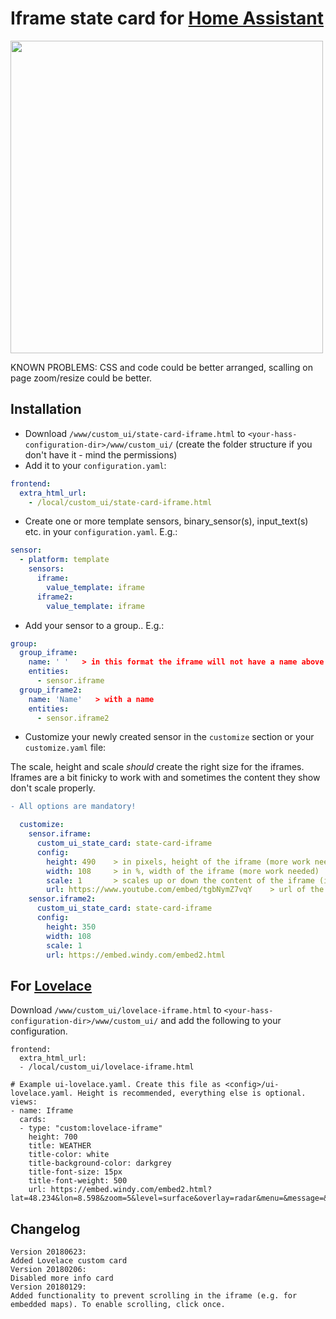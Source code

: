 # Iframe state card for [Home Assistant](https://home-assistant.io)

<img src="https://i.imgur.com/rwFiDcq.gif" height="500">

KNOWN PROBLEMS: CSS and code could be better arranged, scalling on page zoom/resize could be better.

## Installation
* Download `/www/custom_ui/state-card-iframe.html` to `<your-hass-configuration-dir>/www/custom_ui/` (create the folder structure if you don't have it - mind the permissions)
* Add it to your `configuration.yaml`:
```yaml
frontend:
  extra_html_url:
    - /local/custom_ui/state-card-iframe.html
```
* Create one or more template sensors, binary_sensor(s), input_text(s) etc. in your `configuration.yaml`. E.g.:
```yaml
sensor:
  - platform: template
    sensors:
      iframe:
        value_template: iframe
      iframe2:
        value_template: iframe
```
* Add your sensor to a group.. E.g.:
```yaml
group:
  group_iframe:
    name: ' '   > in this format the iframe will not have a name above
    entities:
      - sensor.iframe
  group_iframe2:
    name: 'Name'   > with a name
    entities:
      - sensor.iframe2
```
* Customize your newly created sensor in the `customize` section or your `customize.yaml` file:

The scale, height and scale _should_ create the right size for the iframes. Iframes are a bit finicky to work with and sometimes the content they show don't scale properly.
```diff
- All options are mandatory!
```

```yaml
  customize:
    sensor.iframe:
      custom_ui_state_card: state-card-iframe
      config:
        height: 490    > in pixels, height of the iframe (more work needed)
        width: 108     > in %, width of the iframe (more work needed)
        scale: 1       > scales up or down the content of the iframe (it affects both the height and the width)
        url: https://www.youtube.com/embed/tgbNymZ7vqY    > url of the resource (**please note that some websites won't allow iframe embeding**)
    sensor.iframe2:
      custom_ui_state_card: state-card-iframe
      config:
        height: 350
        width: 108
        scale: 1
        url: https://embed.windy.com/embed2.html
 ```
## For [Lovelace](https://gist.github.com/ciotlosm/9508388876edf92c4c1f3579e740fbd5)
Download `/www/custom_ui/lovelace-iframe.html` to `<your-hass-configuration-dir>/www/custom_ui/` and add the following to your configuration.

```
frontend:
  extra_html_url:
  - /local/custom_ui/lovelace-iframe.html
```

```
# Example ui-lovelace.yaml. Create this file as <config>/ui-lovelace.yaml. Height is recommended, everything else is optional.
views:
- name: Iframe
  cards:
  - type: "custom:lovelace-iframe"
    height: 700
    title: WEATHER
    title-color: white
    title-background-color: darkgrey
    title-font-size: 15px
    title-font-weight: 500
    url: https://embed.windy.com/embed2.html?lat=48.234&lon=8.598&zoom=5&level=surface&overlay=radar&menu=&message=&marker=&calendar=&pressure=&type=map&location=coordinates&detail=&detailLat=48.234&detailLon=8.598&metricWind=default&metricTemp=default&radarRange=-12
```

## Changelog
```
Version 20180623:
Added Lovelace custom card
Version 20180206:
Disabled more info card
Version 20180129:
Added functionality to prevent scrolling in the iframe (e.g. for embedded maps). To enable scrolling, click once.
```
